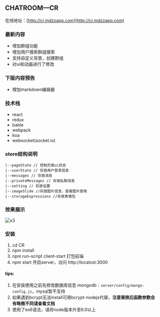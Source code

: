 ## CHATROOM—CR

在线地址：[http://cr.mdzzapp.com](http://cr.mdzzapp.com)

### 最新内容

- 增加群组功能
- 增加用户搜索群组搜索
- 支持自定义背景，创建群组
- 对ui和动画进行了修改

### 下版内容预告
- 增加markdown编辑器

### 技术栈
- react
- redux
- bable
- webpack
- koa
- websocket(socket.io)

### store结构说明

```
|--pageState // 控制页面ui状态
|--userState // 存放用户登录信息
|--messages // 存放消息
|--privateMessages // 存放私聊消息
|--setting // 存放设置
|--imageSlide //存放图片信息，查看图片使用
|--storageExpressions //存放表情包
```
### 效果展示

![x3](http://ooo.0o0.ooo/2016/10/11/57fcd70be9dcc.jpg)

### 安装

1. cd CR
2. npm install
3. npm run-script client-start 打包前端
4. npm start 开启server，访问 http://localost:3000

#### tips:

1. 在安装使用之前先修改数据库信息 mongodb：`server/config/mongo-config.js`，mysql暂不支持
2. 如果遇到bcrypt无法install可用bcrypt-nodejs代替，**注意替换后函数参数会有略微不同请查看文档**
3. 使用了es6语法，请将node版本升至6.0以上

